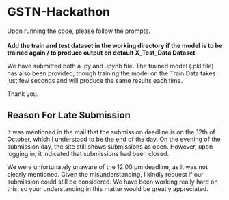 # GSTN-Hackathon

Upon running the code, please follow the prompts. <br>
<br>
**Add the train and test dataset in the working directory if the model is to be trained again / to produce output on default X_Test_Data Dataset**

We have submitted both a .py and .ipynb file.
The trained model (.pkl file) has also been provided, though training the model on the Train Data takes just few seconds and will produce the same results each time.

Thank you.

## Reason For Late Submission

It was mentioned in the mail that the submission deadline is on the 12th of October, which I understood to be the end of the day. On the evening of the submission day, the site still shows submissions as open. However, upon logging in, it indicated that submissions had been closed.

We were unfortunately unaware of the 12:00 pm deadline, as it was not clearly mentioned. Given the misunderstanding, I kindly request if our submission could still be considered. We have been working really hard on this, so your understanding in this matter would be greatly appreciated.
